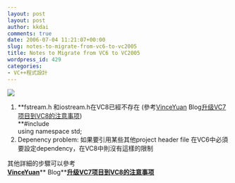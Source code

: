 ```yaml
---
layout: post
layout: post
author: kkdai
comments: true
date: 2006-07-04 11:21:07+00:00
slug: notes-to-migrate-from-vc6-to-vc2005
title: Notes to Migrate from VC6 to VC2005
wordpress_id: 429
categories:
- VC++程式設計
---
```


![](http://www.gotdotnet.com/team/ide/images/image002.jpg)

  1. **fstream.h 和iostream.h在VC8已經不存在 (參考[VinceYuan](http://vinceyuan.cnblogs.com/) Blog[升级VC7项目到VC8的注意事项](http://vinceyuan.cnblogs.com/archive/2005/12/20/301188.html))   
**#include <fstream>  
using namespace std;
  2. Depenency problem: 如果要引用某些其他project header file 在VC6中必須要設定dependency，在VC8中則沒有這樣的限制

其他詳細的步驟可以參考  
[**VinceYuan**](http://vinceyuan.cnblogs.com/)** Blog**[**升级VC7项目到VC8的注意事项**](http://vinceyuan.cnblogs.com/archive/2005/12/20/301188.html)
